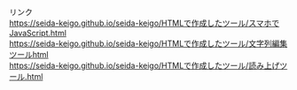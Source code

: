 リンク<br>
https://seida-keigo.github.io/seida-keigo/HTMLで作成したツール/スマホでJavaScript.html<br>
https://seida-keigo.github.io/seida-keigo/HTMLで作成したツール/文字列編集ツールhtml<br>
https://seida-keigo.github.io/seida-keigo/HTMLで作成したツール/読み上げツール.html
